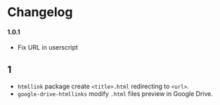 # Changelog
#### 1.0.1
- Fix URL in userscript
## 1
- `htmllink` package create `<title>.html` redirecting to `<url>`.
- `google-drive-htmllinks` modify `.html` files preview in Google Drive.